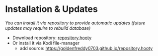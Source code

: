 # Installation & Updates

_You can install it via repository to provide automatic updates (future updates may require to rebuild database)_

- Download repository: [repository.hooty](https://github.com/Goldenfreddy0703/repository.hooty/blob/master/repository.hooty-1.0.zip?raw=true)
- Or install it via Kodi file-manager
  - add source: <https://goldenfreddy0703.github.io/repository.hooty>
